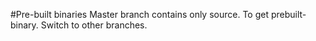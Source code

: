 #Pre-built binaries
Master branch contains only source. To get prebuilt-binary. Switch to other branches.